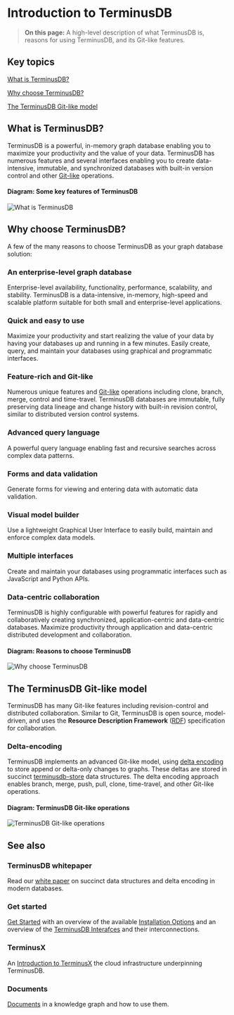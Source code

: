 # Introduction to TerminusDB

> **On this page:** A high-level description of what TerminusDB is, reasons for using TerminusDB, and its Git-like features.

## Key topics

[What is TerminusDB?](#what-is-terminusdb)

[Why choose TerminusDB?](#why-choose-terminusdb)

[The TerminusDB Git-like model](#the-terminusdb-git-like-model)
 
## What is TerminusDB?

TerminusDB is a powerful, in-memory graph database enabling you to maximize your productivity and the value of your data. TerminusDB has numerous features and several interfaces enabling you to create data-intensive, immutable, and synchronized databases with built-in version control and other [Git-like](#the-terminusdb-git-like-model) operations.

<!-- to-do: UPDATE Data intensive in diagram to data-intensive -->

#### Diagram: Some key features of TerminusDB

![What is TerminusDB](../../img/diagrams/terminusdb-what-is-it.png "Some key features of TerminusDB")

## Why choose TerminusDB?

A few of the many reasons to choose TerminusDB as your graph database solution:  

### An enterprise-level graph database

Enterprise-level availability, functionality, performance, scalability, and stability. TerminusDB is a data-intensive, in-memory, high-speed and scalable platform suitable for both small and enterprise-level applications. 
 
### Quick and easy to use

Maximize your productivity and start realizing the value of your data by having your databases up and running in a few minutes. Easily create, query, and maintain your databases using graphical and programmatic interfaces.    

### Feature-rich and Git-like

Numerous unique features and [Git-like](#the-terminusDB-git-like-model) operations including clone, branch, merge, control and time-travel. TerminusDB databases are immutable, fully preserving data lineage and change history with built-in revision control, similar to distributed version control systems. 

### Advanced query language

A powerful query language enabling fast and recursive searches across complex data patterns.

### Forms and data validation

Generate forms for viewing and entering data with automatic data validation.

### Visual model builder 

Use a lightweight Graphical User Interface to easily build, maintain and enforce complex data models.

### Multiple interfaces 

Create and maintain your databases using programmatic interfaces such as JavaScript and Python APIs.

### Data-centric collaboration

TerminusDB is highly configurable with powerful features for rapidly and collaboratively creating synchronized, application-centric and data-centric databases. Maximize productivity through application and data-centric distributed development and collaboration. 

#### Diagram: Reasons to choose TerminusDB

![Why choose TerminusDB](../../img/diagrams/terminusdb-why-choose.png "Why choose TerminusDB")

## The TerminusDB Git-like model

TerminusDB has many Git-like features including revision-control and distributed collaboration. Similar to Git, TerminusDB is open source, model-driven, and uses the **Resource Description Framework** ([RDF](resources/glossary#RDF)) specification for collaboration.

### Delta-encoding

TerminusDB implements an advanced Git-like model, using [delta encoding](resources/glossary/data-encoding) to store append or delta-only changes to graphs. These deltas are stored in succinct [terminusdb-store](https://github.com/terminusdb/terminusdb-store) data structures. The delta encoding approach enables branch, merge, push, pull, clone, time-travel, and other Git-like operations.  

#### Diagram: TerminusDB Git-like operations

![TerminusDB Git-like operations](../../img/diagrams/terminusdb-git-model.png "TerminusDB Git-like operations")

## See also

### TerminusDB whitepaper

Read our [white paper](https://github.com/terminusdb/terminusdb/blob/main/docs/whitepaper/terminusdb.pdf) on succinct data structures and delta encoding in modern databases.

### Get started

[Get Started](overviews/get-started) with an overview of the available [Installation Options](overviews/get-started#installation-overview) and an overview of the [TerminusDB Interafces](overviews/get-started#interfaces-overview) and their interconnections.

### TerminusX

An [Introduction to TerminusX](terminusx/introduction) the cloud infrastructure underpinning TerminusDB.

### Documents

[Documents](explanation/explanation-documents) in a knowledge graph and how to use them.